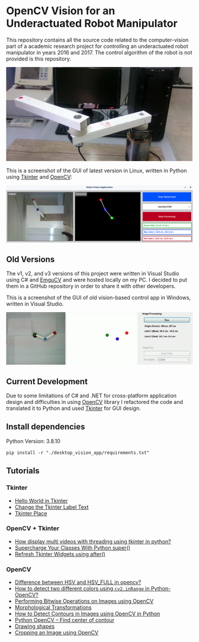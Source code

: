 # OpenCV Vision for an Underactuated Robot Manipulator

This repository contains all the source code related to the computer-vision part of a academic research project for controlling an underactuated robot manipulator in years 2016 and 2017. The control algorithm of the robot is not provided is this repository.

![Our underactuated robot manipulator](images/underactuated-robot-manipulator.jpg)

This is a screenshot of the GUI of latest version in Linux, written in Python using [Tkinter](https://docs.python.org/3/library/tkinter.html) and [OpenCV](https://opencv.org/):

![](images/new-program-ui.png)

## Old Versions

The v1, v2, and v3 versions of this project were written in Visual Studio using C# and [EmguCV](https://www.emgu.com/) and were hosted locally on my PC. I decided to put them in a GitHub repository in order to share it with other developers.

This is a screenshot of the GUI of old vision-based control app in Windows, written in Visual Studio.

![](images/old-program-screenshot-working.jpg)

## Current Development

Due to some limitations of C# and .NET for cross-platform application design and difficulties in using [OpenCV](https://opencv.org/) library I refactored the code and translated it to Python and used [Tkinter](https://docs.python.org/3/library/tkinter.html) for GUI design.



## Install dependencies

Python Version: 3.8.10

```console
pip install -r "./desktop_vision_app/requirements.txt"
```

## Tutorials

### Tkinter

- [Hello World in Tkinter](https://www.geeksforgeeks.org/hello-world-in-tkinter/)
- [Change the Tkinter Label Text](https://www.delftstack.com/howto/python-tkinter/how-to-change-the-tkinter-label-text/)
- [Tkinter Place](https://www.pythontutorial.net/tkinter/tkinter-place/)

### OpenCV + Tkinter

- [How display multi videos with threading using tkinter in python?](https://stackoverflow.com/questions/65876044/how-display-multi-videos-with-threading-using-tkinter-in-python)
- [Supercharge Your Classes With Python super()](https://realpython.com/python-super/)
- [Refresh Tkinter Widgets using after()](https://www.geeksforgeeks.org/python-after-method-in-tkinter/)

### OpenCV

- [Difference between HSV and HSV_FULL in opencv?](https://stackoverflow.com/questions/21782420/difference-between-hsv-and-hsv-full-in-opencv)
- [How to detect two different colors using `cv2.inRange` in Python-OpenCV?](https://stackoverflow.com/questions/48109650/how-to-detect-two-different-colors-using-cv2-inrange-in-python-opencv)
- [Performing Bitwise Operations on Images using OpenCV](https://medium.com/featurepreneur/performing-bitwise-operations-on-images-using-opencv-6fd5c3cd72a7)
- [Morphological Transformations](https://opencv24-python-tutorials.readthedocs.io/en/latest/py_tutorials/py_imgproc/py_morphological_ops/py_morphological_ops.html)
- [How to Detect Contours in Images using OpenCV in Python](https://www.thepythoncode.com/article/contour-detection-opencv-python)
- [Python OpenCV – Find center of contour](https://www.geeksforgeeks.org/python-opencv-find-center-of-contour/)
- [Drawing shapes](https://opencv-tutorial.readthedocs.io/en/latest/draw/draw.html)
- [Cropping an Image using OpenCV](https://learnopencv.com/cropping-an-image-using-opencv/)